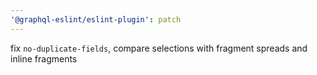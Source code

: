 ```yaml
---
'@graphql-eslint/eslint-plugin': patch
---
```


fix `no-duplicate-fields`, compare selections with fragment spreads and inline fragments
